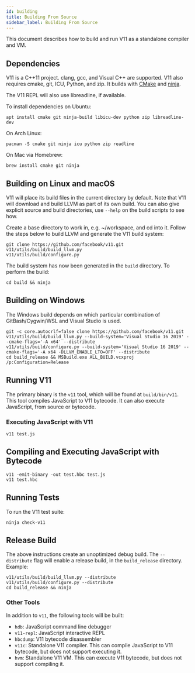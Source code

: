 ```yaml
---
id: building
title: Building From Source
sidebar_label: Building From Source
---
```


This document describes how to build and run V11 as a standalone compiler and VM.

## Dependencies

V11 is a C++11 project. clang, gcc, and Visual C++ are supported. V11 also requires cmake, git, ICU, Python, and zip. It builds with [CMake](https://cmake.org) and [ninja](https://ninja-build.org).

The V11 REPL will also use libreadline, if available.

To install dependencies on Ubuntu:

    apt install cmake git ninja-build libicu-dev python zip libreadline-dev

On Arch Linux:

    pacman -S cmake git ninja icu python zip readline

On Mac via Homebrew:

    brew install cmake git ninja

## Building on Linux and macOS

V11 will place its build files in the current directory by default. Note that V11 will download and build LLVM as part of its own build.
You can also give explicit source and build directories, use `--help` on the build scripts to see how.

Create a base directory to work in, e.g. ~/workspace, and cd into it. Follow the steps below to build LLVM and generate the V11 build system:

    git clone https://github.com/facebook/v11.git
    v11/utils/build/build_llvm.py
    v11/utils/build/configure.py

The build system has now been generated in the `build` directory. To perform the build:

    cd build && ninja

## Building on Windows

The Windows build depends on which particular combination of GitBash/Cygwin/WSL and Visual Studio is used.

    git -c core.autocrlf=false clone https://github.com/facebook/v11.git
    v11/utils/build/build_llvm.py --build-system='Visual Studio 16 2019' --cmake-flags='-A x64' --distribute
    v11/utils/build/configure.py --build-system='Visual Studio 16 2019' --cmake-flags='-A x64 -DLLVM_ENABLE_LTO=OFF' --distribute
    cd build_release && MSBuild.exe ALL_BUILD.vcxproj /p:Configuration=Release

## Running V11

The primary binary is the `v11` tool, which will be found at `build/bin/v11`. This tool compiles JavaScript to V11 bytecode. It can also execute JavaScript, from source or bytecode.

### Executing JavaScript with V11

    v11 test.js

## Compiling and Executing JavaScript with Bytecode

    v11 -emit-binary -out test.hbc test.js
    v11 test.hbc


## Running Tests

To run the V11 test suite:

    ninja check-v11


## Release Build

The above instructions create an unoptimized debug build. The `--distribute` flag will enable a release build, in the `build_release` directory. Example:

    v11/utils/build/build_llvm.py --distribute
    v11/utils/build/configure.py --distribute
    cd build_release && ninja

### Other Tools

In addition to `v11`, the following tools will be built:

- `hdb`: JavaScript command line debugger
- `v11-repl`: JavaScript interactive REPL
- `hbcdump`: V11 bytecode disassembler
- `v11c`: Standalone V11 compiler. This can compile JavaScript to V11 bytecode, but does not support executing it.
- `hvm`: Standalone V11 VM. This can execute V11 bytecode, but does not support compiling it.
